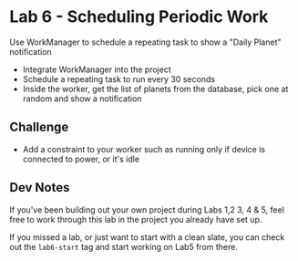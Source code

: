 # Lab 6 - Scheduling Periodic Work
Use WorkManager to schedule a repeating task to show a "Daily Planet" notification

- Integrate WorkManager into the project
- Schedule a repeating task to run every 30 seconds
- Inside the worker, get the list of planets from the database, pick one at random and show a notification

## Challenge
- Add a constraint to your worker such as running only if device is connected to power, or it's idle

## Dev Notes
If you've been building out your own project during Labs 1,2 3, 4 & 5, feel free to work through this lab in the project you already have set up.

If you missed a lab, or just want to start with a clean slate, you can check out the `lab6-start` tag and start working on Lab5 from there.
